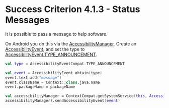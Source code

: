 # Success Criterion 4.1.3 - Status Messages

It is possible to pass a message to help software.

On Android you do this via the [AccessibilityManager](https://developer.android.com/reference/android/view/accessibility/AccessibilityManager). Create an [AccessibilityEvent](https://developer.android.com/reference/android/view/accessibility/AccessibilityEvent), and set the type to [AccessibilityEvent.TYPE_ANNOUNCEMENT](https://developer.android.com/reference/android/view/accessibility/AccessibilityEvent#TYPE_ANNOUNCEMENT).

```kotlin
val type = AccessibilityEventCompat.TYPE_ANNOUNCEMENT

val event = AccessibilityEvent.obtain(type)
event.text.add("message")
event.className = Context::class.java.name
event.packageName = packageName

val accessibilityManager = ContextCompat.getSystemService(this, AccessibilityManager::class.java)
accessibilityManager?.sendAccessibilityEvent(event)
```
